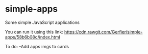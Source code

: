 # simple-apps
Some simple JavaScript applications 


You can run it using this link: https://cdn.rawgit.com/Gerfier/simple-apps/58b6b08c/index.html

To do:
-Add apps imgs to cards


